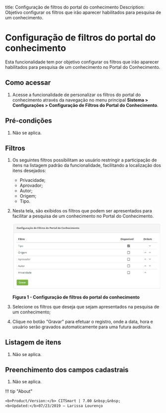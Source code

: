 title: Configuração de filtros do portal do conhecimento
Description: Objetivo configurar os filtros que irão aparecer habilitados para pesquisa de um conhecimento.
# Configuração de filtros do portal do conhecimento

Esta funcionalidade tem por objetivo configurar os filtros que irão aparecer habilitados para pesquisa de um conhecimento no Portal 
do Conhecimento.

Como acessar
--------------

1. Acesse a funcionalidade de personalizar os filtros do portal do conhecimento através da navegação no menu principal 
**Sistema > Configurações > Configuração de Filtros do Portal do Conhecimento**.

Pré-condições
---------------

1. Não se aplica.

Filtros
----------

1. Os seguintes filtros possibilitam ao usuário restringir a participação de itens na listagem padrão da funcionalidade, facilitando
a localização dos itens desejados:

    - Privacidade;
    - Aprovador;
    - Autor;
    - Origem;
    - Tipo.
    
2. Nesta tela, são exibidos os filtros que podem ser apresentados para facilitar a pesquisa de um conhecimento no Portal do 
Conhecimento.

    ![Filtros](images/filtros.con.img1.jpg)
    
    **Figura 1 - Configuração de filtros do portal do conhecimento**
    
3. Selecione os filtros que deseja que sejam apresentados na pesquisa de um conhecimento;

4. Clique no botão "Gravar" para efetuar o registro, onde a data, hora e usuário serão gravados automaticamente para uma futura 
auditoria.

Listagem de itens
------------------

1. Não se aplica.

Preenchimento dos campos cadastrais
-------------------------------------

1. Não se aplica.

!!! tip "About"

    <b>Product/Version:</b> CITSmart | 7.00 &nbsp;&nbsp;
    <b>Updated:</b>07/23/2019 – Larissa Lourenço

